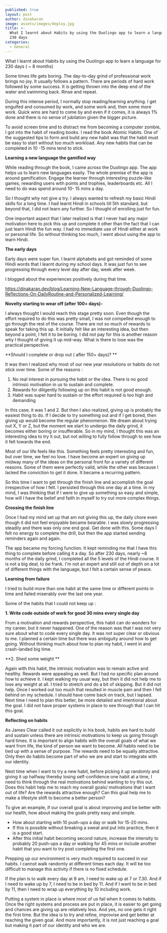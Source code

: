 ```yaml
---
published: true
layout: post
author: dinakaran
image: assets/images/deploy.jpg
title: >-
  What I learnt about Habits by using the Duolingo app to learn a language for
  230 days
categories:
  - General
---
```

What I learnt about Habits by using the Duolingo app to learn a language for 230 days ( ~ 8 months) 

Some times life gets boring. The day-to-day grind of professional work brings no joy. It usually follows a pattern. There are periods of hard work followed by some success. It is getting thrown into the deep end of the water and swimming back. Rinse and repeat.

During this intense period, I normally stop reading/learning anything. I get engulfed and consumed by work, and some work and, then some more work. Quick wins are hard to come by and even if it comes, it is always 1% done and there is no sense of jubilation given the bigger picture. 

To avoid screen time and to distract me from becoming a computer zombie,  I got into the habit of reading books. I read the book Atomic Habits. One of the suggested tips to form and build any new habit was that the habit must be easy to start without too much workload. Any new habits that can be completed in 10 -15 mins tend to stick. 

**Learning a new language the gamified way**

While reading through the book,  I came across the Duolingo app. The app helps us to learn new languages easily. The whole premise of the app is around gamification. Engage the learner through interesting puzzle-like games, rewarding users with points and trophies, leaderboards etc. All I need to do was spend around 10- 15 mins a day. 

So I thought why not give a try. I always wanted to refresh my basic Hindi skills for a long time. I had learnt Hindi in schools till 5th standard, but beyond that, I did not learn any further. So I thought of enrolling just for fun. 

One important aspect that I later realized is that I never had any major motivation here to pick this up and complete it other than the fact that I can just learn Hindi the fun way. I had no immediate use of Hindi either at work or personal life. So without thinking too much, I went about using the app to learn Hindi.  

**The early days**

Early days were super fun. I learnt alphabets and got reminded of some Hindi words that I learnt during my school days. It was just fun to see progressing through every level day after day, week after week.

I blogged about the experiences positively during that time. 

https://dinakaran.dev/blog/Learning-New-Language-through-Duolingo-Reflections-On-DailyRoutine-and-Personalized-Learning/

**Novelty starting to wear off (after 100+ days)-**

I always thought I would reach this stage pretty soon. Even though the effort required to do this was pretty small, I was not compelled enough to go through the rest of the course. There are not so much of rewards to speak for taking this up. It initially felt like an interesting idea, but then beyond a point, I felt it to be boring.  I did not pay for this is another reason why I thought of giving it up mid-way. What is there to lose was the practical perspective. 

**Should I complete or drop out ( after 150+ days)? **

It was then I realized why most of our new year resolutions or habits do not stick over time. Some of the reasons : 

1. No real interest in pursuing the habit or the idea. There is no good intrinsic motivation in us to sustain and complete.
1. Rewards for diligently following up on this habit is not good enough. 
1. Habit was super hard to sustain or the effort required is too high and demanding


In this case, it was 1 and 2. But then I also realized, giving up is probably the easiest thing to do. If I decide to try something out and if I get bored, then giving up would become the regular phenomenon. We dream about trying out X, Y or Z, but the moment we start to undergo the daily grind, it becomes either boring or insufferable. So in my mind, I thought this was an interesting idea to try it out, but not willing to fully follow through to see how it felt towards the end.

Most of our life feels like this. Something feels pretty interesting and fun, but over time, we feel no love. I have become an expert on giving up midway many of the ideas on the personal front for a variety of different reasons. Some of them were perfectly valid, while the other was because I lacked the conviction to get it done. It became a recurring pattern. 

So this time I want to get through the finish line and accomplish the goal irrespective of how I felt. I persisted through this one day at a time. In my mind, I was thinking that if I were to give up something so easy and simple, how will I have the belief and faith in myself to try out more complex things.

**Crossing the finish line** 

Once I had my mind set up that am not giving this up, the daily chore even though it did not feel enjoyable became bearable. I was slowly progressing steadily and there was only one end goal. Get done with this. Some days I felt no energy to complete the drill, but then the app started sending reminders again and again. 

The app became my forcing function. It kept reminding me that I have this thing to complete before calling it a day. So after 230 days, nearly ~8 months of the daily grind, I completed all the 5 levels of the Hindi course. It is not a big deal, to be frank. I'm not an expert and still out of depth on a lot of different things with the language, but I felt a certain sense of peace. 

**Learning from failure** 

I tried to build more than one habit at the same time or different points in time and failed miserably over the last one year. 

Some of the habits that I could not keep up : 

**1. Write code outside of work for good 30 mins every single day**

From a motivation and rewards perspective, this habit can do wonders for my career, but it never happened. One of the reason was that I was not very sure about what to code every single day. It was not super clear or obvious to me. I planned a certain time but there was ambiguity around how to get going.  Without thinking much about how to plan my habit, I went in and crash-landed big time. 

**2. Shed some weight **

Again with this habit, the intrinsic motivation was to remain active and healthy. Rewards were appealing as well.  But I had no specific plan around how to achieve it. I kept walking my usual way, but then it did not help me to lose any weight at all. I tried to stretch and do a bit of skipping. But it did not help. Once I worked out too much that resulted in muscle pain and then I fell behind on my schedule. I should have come back on track, but I lapsed. Next time I need to plan this better, be more detailed and intentional about the goal. I did not have proper systems in place to see through that I can hit this goal. 

**Reflecting on habits**

As James Clear called it out explicitly in his book, habits are hard to build and sustain unless there are intrinsic motivations to keep us going through hard times. It is important to align habits with the overall goals of what we want from life, the kind of person we want to become. All habits need to be tied up with a sense of purpose. The rewards need to be equally attractive. Only then do habits become part of who we are and start to integrate with our identity. 

Next time when I want to try a new habit, before picking it up randomly and giving it up halfway thereby losing self-confidence one habit at a time, I need to think through the real motivations behind wanting to try this out.  Does this habit help me to reach my overall goals/ motivations that I want out of life? Are the rewards attractive enough? Can this goal help me to make a lifestyle shift to become a better person? 

To give an example, if our overall goal is about improving and be better with our health, how about making the goals pretty easy and simple.

- How about starting with 10 push-ups a day or walk for 15-20 mins. 
- If this is possible without breaking a sweat and put into practice, then it is a good start. 
- After this initial habit becoming second nature, increase the intensity to probably 20 push-ups a day or walking for 45 mins or include another habit that you want to try post completing the first one.


Prepping up our environment is very much required to succeed in our habits. I cannot walk randomly at different times each day. It will be too difficult to manage this activity if there is no fixed schedule. 

If the plan is to walk every day at 8 am, I need to wake up at 7 or 7.30. And if I need to wake up by 7, I need to be in bed by 11. And if I want to be in bed by 11, then I need to wrap up everything by 10 including work. 

Putting a system in place is where most of us fail when it comes to habits. Once the right systems and process are put in place, it is easier to get going and chances are giving up are relatively less. And yes, no one gets it right the first time. But the idea is to try and refine, improvise and get better at reaching the given goal. And more importantly, it is not just reaching a goal but making it part of our identity and who we are.  

